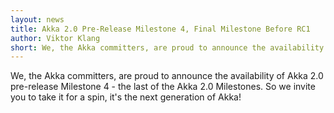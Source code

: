```yaml
---
layout: news
title: Akka 2.0 Pre-Release Milestone 4, Final Milestone Before RC1
author: Viktor Klang
short: We, the Akka committers, are proud to announce the availability of Akka 2.0 pre-release Milestone 4 - the last of the Akka 2.0 Milestones. So we invite you to take it for a spin, it's the next generation of Akka!
---
```


We, the Akka committers, are proud to announce the availability of Akka 2.0 pre-release Milestone 4 - the last of the Akka 2.0 Milestones. So we invite you to take it for a spin, it's the next generation of Akka!